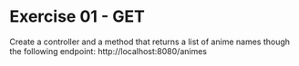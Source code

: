 # Exercise 01 - GET

Create a controller and a method that returns a list of anime names though the following endpoint:
http://localhost:8080/animes